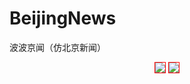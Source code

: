 # BeijingNews
波波京闻（仿北京新闻）

<div align="center">
<img src="https://github.com/leonInShanghai/BeijingNews/blob/master/app/src/main/res/drawable-hdpi/splash_sheep_newyear.png?raw=true"
style="border: 1px solid #ff0000;"/>
<img src="https://github.com/leonInShanghai/BeijingNews/blob/master/app/src/main/res/drawable-hdpi/splash_sheep_newyear.png"
style="border: 1px solid #ff0000;"/>
<div />